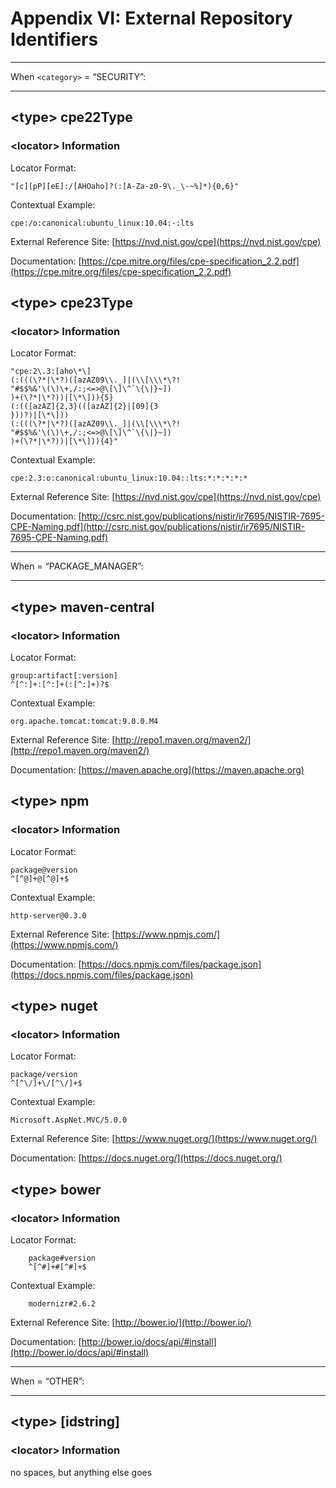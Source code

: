 # Appendix VI: External Repository Identifiers

***
When `<category>` = “SECURITY”:
***

## \<type> cpe22Type  

### \<locator> Information

Locator Format:

    "[c][pP][eE]:/[AHOaho]?(:[A-Za-z0-9\._\-~%]*){0,6}"

Contextual Example: 

    cpe:/o:canonical:ubuntu_linux:10.04:-:lts

External Reference Site: [https://nvd.nist.gov/cpe](https://nvd.nist.gov/cpe)

Documentation: [https://cpe.mitre.org/files/cpe-specification_2.2.pdf](https://cpe.mitre.org/files/cpe-specification_2.2.pdf)


## \<type> cpe23Type

### \<locator> Information

Locator Format: 

    "cpe:2\.3:[aho\*\­]
    (:(((\?*|\*?)([a­zA­Z0­9\­\._]|(\\[\\\*\?!
    "#$$%&'\(\)\+,/:;<=>@\[\]\^`\{\|}~])
    )+(\?*|\*?))|[\*\­])){5}
    (:(([a­zA­Z]{2,3}(­([a­zA­Z]{2}|[0­9]{3
    }))?)|[\*\­]))
    (:(((\?*|\*?)([a­zA­Z0­9\­\._]|(\\[\\\*\?!
    "#$$%&'\(\)\+,/:;<=>@\[\]\^`\{\|}~])
    )+(\?*|\*?))|[\*\­])){4}"

Contextual Example: 

    cpe:2.3:o:canonical:ubuntu_linux:10.04:­:lts:*:*:*:*:*

External Reference Site: [https://nvd.nist.gov/cpe](https://nvd.nist.gov/cpe)

Documentation: [http://csrc.nist.gov/publications/nistir/ir7695/NISTIR-7695-CPE-Naming.pdf](http://csrc.nist.gov/publications/nistir/ir7695/NISTIR-7695-CPE-Naming.pdf)
 
***
When <category> = “PACKAGE_MANAGER”:
***

## \<type> maven-central

### \<locator> Information

Locator Format:

    group:artifact[:version]
    ^[^:]+:[^:]+(:[^:]+)?$

Contextual Example:

    org.apache.tomcat:tomcat:9.0.0.M4

External Reference Site: [http://repo1.maven.org/maven2/](http://repo1.maven.org/maven2/)

Documentation: [https://maven.apache.org](https://maven.apache.org)

## \<type> npm 

### \<locator> Information

Locator Format:

    package@version
    ^[^@]+@[^@]+$

Contextual Example:

    http-server@0.3.0

External Reference Site: [https://www.npmjs.com/](https://www.npmjs.com/)

Documentation: [https://docs.npmjs.com/files/package.json](https://docs.npmjs.com/files/package.json)

## \<type> nuget 

### \<locator> Information

Locator Format:

    package/version
    ^[^\/]+\/[^\/]+$

Contextual Example:

    Microsoft.AspNet.MVC/5.0.0

External Reference Site: [https://www.nuget.org/](https://www.nuget.org/)

Documentation: [https://docs.nuget.org/](https://docs.nuget.org/)

## \<type> bower

### \<locator> Information

Locator Format:

        package#version
        ^[^#]+#[^#]+$

Contextual Example:

        modernizr#2.6.2

External Reference Site: [http://bower.io/](http://bower.io/)

Documentation: [http://bower.io/docs/api/#install](http://bower.io/docs/api/#install)

***
When <category> = “OTHER”:
***

## \<type> [idstring]

### \<locator> Information

no spaces, but anything else goes